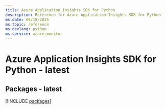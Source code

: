 ```yaml
---
title: Azure Application Insights SDK for Python
description: Reference for Azure Application Insights SDK for Python
ms.date: 09/18/2025
ms.topic: reference
ms.devlang: python
ms.service: azure-monitor
---
```

# Azure Application Insights SDK for Python - latest
## Packages - latest
[!INCLUDE [packages](application-insights-index.md)]